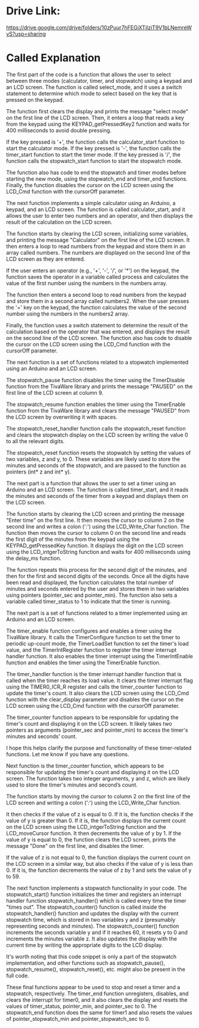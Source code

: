# Drive Link: 

https://drive.google.com/drive/folders/10zPuur7hFEGiXTilziT9V1bLNemreWvS?usp=sharing

# Called Explanation

The first part of the code is a function that allows the user to select between three modes (calculator, timer, and stopwatch) using a keypad and an LCD screen. The function is called select_mode, and it uses a switch statement to determine which mode to select based on the key that is pressed on the keypad.

The function first clears the display and prints the message "select mode" on the first line of the LCD screen. Then, it enters a loop that reads a key from the keypad using the KEYPAD_getPressedKey2 function and waits for 400 milliseconds to avoid double pressing.

If the key pressed is '+', the function calls the calculator_start function to start the calculator mode. If the key pressed is '-', the function calls the timer_start function to start the timer mode. If the key pressed is '/', the function calls the stopwatch_start function to start the stopwatch mode.

The function also has code to end the stopwatch and timer modes before starting the new mode, using the stopwatch_end and timer_end functions. Finally, the function disables the cursor on the LCD screen using the LCD_Cmd function with the cursorOff parameter.

The next function implements a simple calculator using an Arduino, a keypad, and an LCD screen. The function is called calculator_start, and it allows the user to enter two numbers and an operator, and then displays the result of the calculation on the LCD screen.

The function starts by clearing the LCD screen, initializing some variables, and printing the message "Calculator" on the first line of the LCD screen. It then enters a loop to read numbers from the keypad and store them in an array called numbers. The numbers are displayed on the second line of the LCD screen as they are entered.

If the user enters an operator (e.g., '+', '-', '/', or '*') on the keypad, the function saves the operator in a variable called process and calculates the value of the first number using the numbers in the numbers array.

The function then enters a second loop to read numbers from the keypad and store them in a second array called numbers2. When the user presses the '=' key on the keypad, the function calculates the value of the second number using the numbers in the numbers2 array.

Finally, the function uses a switch statement to determine the result of the calculation based on the operator that was entered, and displays the result on the second line of the LCD screen. The function also has code to disable the cursor on the LCD screen using the LCD_Cmd function with the cursorOff parameter.

The next function is a set of functions related to a stopwatch implemented using an Arduino and an LCD screen.

The stopwatch_pause function disables the timer using the TimerDisable function from the TivaWare library and prints the message "PAUSED" on the first line of the LCD screen at column 9.

The stopwatch_resume function enables the timer using the TimerEnable function from the TivaWare library and clears the message "PAUSED" from the LCD screen by overwriting it with spaces.

The stopwatch_reset_handler function calls the stopwatch_reset function and clears the stopwatch display on the LCD screen by writing the value 0 to all the relevant digits.

The stopwatch_reset function resets the stopwatch by setting the values of two variables, z and y, to 0. These variables are likely used to store the minutes and seconds of the stopwatch, and are passed to the function as pointers (int* z and int* y).

The next part is a function that allows the user to set a timer using an Arduino and an LCD screen. The function is called timer_start, and it reads the minutes and seconds of the timer from a keypad and displays them on the LCD screen.

The function starts by clearing the LCD screen and printing the message "Enter time" on the first line. It then moves the cursor to column 2 on the second line and writes a colon (':') using the LCD_Write_Char function. The function then moves the cursor to column 0 on the second line and reads the first digit of the minutes from the keypad using the KEYPAD_getPressedKey function. It displays the digit on the LCD screen using the LCD_intgerToString function and waits for 400 milliseconds using the delay_ms function.

The function repeats this process for the second digit of the minutes, and then for the first and second digits of the seconds. Once all the digits have been read and displayed, the function calculates the total number of minutes and seconds entered by the user and stores them in two variables using pointers (pointer_sec and pointer_min). The function also sets a variable called timer_status to 1 to indicate that the timer is running.

The next part is a set of functions related to a timer implemented using an Arduino and an LCD screen.

The timer_enable function configures and enables a timer using the TivaWare library. It calls the TimerConfigure function to set the timer to periodic up-count mode, the TimerLoadSet function to set the timer's load value, and the TimerIntRegister function to register the timer interrupt handler function. It also enables the timer interrupt using the TimerIntEnable function and enables the timer using the TimerEnable function.

The timer_handler function is the timer interrupt handler function that is called when the timer reaches its load value. It clears the timer interrupt flag using the TIMER0_ICR_R register and calls the timer_counter function to update the timer's count. It also clears the LCD screen using the LCD_Cmd function with the clear_display parameter and disables the cursor on the LCD screen using the LCD_Cmd function with the cursorOff parameter.

The timer_counter function appears to be responsible for updating the timer's count and displaying it on the LCD screen. It likely takes two pointers as arguments (pointer_sec and pointer_min) to access the timer's minutes and seconds’ count.

I hope this helps clarify the purpose and functionality of these timer-related functions. Let me know if you have any questions.

Next function is the timer_counter function, which appears to be responsible for updating the timer's count and displaying it on the LCD screen. The function takes two integer arguments, y and z, which are likely used to store the timer's minutes and second’s count.

The function starts by moving the cursor to column 2 on the first line of the LCD screen and writing a colon (':') using the LCD_Write_Char function.

It then checks if the value of z is equal to 0. If it is, the function checks if the value of y is greater than 0. If it is, the function displays the current count on the LCD screen using the LCD_intgerToString function and the LCD_moveCursor function. It then decrements the value of y by 1. If the value of y is equal to 0, the function clears the LCD screen, prints the message "Done" on the first line, and disables the timer.

If the value of z is not equal to 0, the function displays the current count on the LCD screen in a similar way, but also checks if the value of y is less than 0. If it is, the function decrements the value of z by 1 and sets the value of y to 59.

The next function implements a stopwatch functionality in your code. The stopwatch_start() function initializes the timer and registers an interrupt handler function stopwatch_handler() which is called every time the timer "times out". The stopwatch_counter() function is called inside the stopwatch_handler() function and updates the display with the current stopwatch time, which is stored in two variables y and z (presumably representing seconds and minutes). The stopwatch_counter() function increments the seconds variable y and if it reaches 60, it resets y to 0 and increments the minutes variable z. It also updates the display with the current time by writing the appropriate digits to the LCD display.

It's worth noting that this code snippet is only a part of the stopwatch implementation, and other functions such as stopwatch_pause(), stopwatch_resume(), stopwatch_reset(), etc. might also be present in the full code.

These final functions appear to be used to stop and reset a timer and a stopwatch, respectively. The timer_end function unregisters, disables, and clears the interrupt for timer0, and it also clears the display and resets the values of timer_status, pointer_min, and pointer_sec to 0. The stopwatch_end function does the same for timer1 and also resets the values of pointer_stopwatch_min and pointer_stopwatch_sec to 0.
